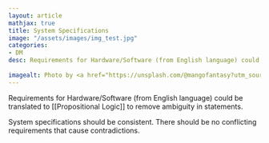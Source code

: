 ```yaml
---
layout: article
mathjax: true
title: System Specifications
image: "/assets/images/img_test.jpg"
categories:
- DM
desc: Requirements for Hardware/Software (from English language) could be translated to [[Propositional Logic]] to remove ambiguity in statements.
 
imagealt: Photo by <a href="https://unsplash.com/@mangofantasy?utm_source=unsplash&utm_medium=referral&utm_content=creditCopyText">Tim Johnson</a> on <a href="https://unsplash.com/s/photos/logic?utm_source=unsplash&utm_medium=referral&utm_content=creditCopyText">Unsplash</a>
---
```

Requirements for Hardware/Software (from English language) could be translated to [[Propositional Logic]] to remove ambiguity in statements.

System specifications should be consistent. There should be no conflicting requirements that cause contradictions.